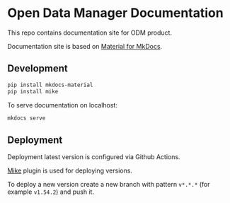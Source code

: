# Open Data Manager Documentation

This repo contains documentation site for ODM product.

Documentation site is based on [Material for MkDocs](https://squidfunk.github.io/mkdocs-material/).

## Development

```sh
pip install mkdocs-material
pip install mike
```

To serve documentation on localhost:

```sh
mkdocs serve
```

## Deployment

Deployment latest version is configured via Github Actions.

[Mike](https://squidfunk.github.io/mkdocs-material/setup/setting-up-versioning/#usage) plugin is used for deploying versions.

To deploy a new version create a new branch with pattern `v*.*.*` (for example `v1.54.2`) and push it.
